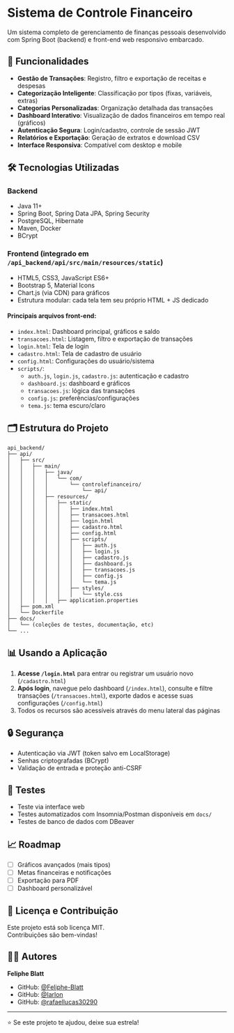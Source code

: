 # Sistema de Controle Financeiro

Um sistema completo de gerenciamento de finanças pessoais desenvolvido com Spring Boot (backend) e front-end web responsivo embarcado.

## 🚀 Funcionalidades

- **Gestão de Transações**: Registro, filtro e exportação de receitas e despesas
- **Categorização Inteligente**: Classificação por tipos (fixas, variáveis, extras)
- **Categorias Personalizadas**: Organização detalhada das transações
- **Dashboard Interativo**: Visualização de dados financeiros em tempo real (gráficos)
- **Autenticação Segura**: Login/cadastro, controle de sessão JWT
- **Relatórios e Exportação**: Geração de extratos e download CSV
- **Interface Responsiva**: Compatível com desktop e mobile

## 🛠️ Tecnologias Utilizadas

### Backend
- Java 11+
- Spring Boot, Spring Data JPA, Spring Security
- PostgreSQL, Hibernate
- Maven, Docker
- BCrypt

### Frontend (integrado em `/api_backend/api/src/main/resources/static`)
- HTML5, CSS3, JavaScript ES6+
- Bootstrap 5, Material Icons
- Chart.js (via CDN) para gráficos
- Estrutura modular: cada tela tem seu próprio HTML + JS dedicado

#### Principais arquivos front-end:
- `index.html`: Dashboard principal, gráficos e saldo
- `transacoes.html`: Listagem, filtro e exportação de transações
- `login.html`: Tela de login
- `cadastro.html`: Tela de cadastro de usuário
- `config.html`: Configurações do usuário/sistema
- `scripts/`: 
  - `auth.js`, `login.js`, `cadastro.js`: autenticação e cadastro
  - `dashboard.js`: dashboard e gráficos
  - `transacoes.js`: lógica das transações
  - `config.js`: preferências/configurações
  - `tema.js`: tema escuro/claro

## 🗂️ Estrutura do Projeto

```
api_backend/
├── api/
│   ├── src/
│   │   ├── main/
│   │   │   ├── java/
│   │   │   │   └── com/
│   │   │   │       └── controlefinanceiro/
│   │   │   │           └── api/
│   │   │   ├── resources/
│   │   │   │   ├── static/
│   │   │   │   │   ├── index.html
│   │   │   │   │   ├── transacoes.html
│   │   │   │   │   ├── login.html
│   │   │   │   │   ├── cadastro.html
│   │   │   │   │   ├── config.html
│   │   │   │   │   ├── scripts/
│   │   │   │   │   │   ├── auth.js
│   │   │   │   │   │   ├── login.js
│   │   │   │   │   │   ├── cadastro.js
│   │   │   │   │   │   ├── dashboard.js
│   │   │   │   │   │   ├── transacoes.js
│   │   │   │   │   │   ├── config.js
│   │   │   │   │   │   └── tema.js
│   │   │   │   │   ├── styles/
│   │   │   │   │   │   └── style.css
│   │   │   │   ├── application.properties
│   ├── pom.xml
│   └── Dockerfile
├── docs/
│   └── (coleções de testes, documentação, etc)
└── ...
```

## 📊 Usando a Aplicação

1. **Acesse `/login.html`** para entrar ou registrar um usuário novo (`/cadastro.html`)
2. **Após login**, navegue pelo dashboard (`/index.html`), consulte e filtre transações (`/transacoes.html`), exporte dados e acesse suas configurações (`/config.html`)
3. Todos os recursos são acessíveis através do menu lateral das páginas

## 🔒 Segurança
- Autenticação via JWT (token salvo em LocalStorage)
- Senhas criptografadas (BCrypt)
- Validação de entrada e proteção anti-CSRF

## 🧪 Testes
- Teste via interface web
- Testes automatizados com Insomnia/Postman disponíveis em `docs/`
- Testes de banco de dados com DBeaver

## 📈 Roadmap
- [ ] Gráficos avançados (mais tipos)
- [ ] Metas financeiras e notificações
- [ ] Exportação para PDF
- [ ] Dashboard personalizável

## 📄 Licença e Contribuição

Este projeto está sob licença MIT.  
Contribuições são bem-vindas!

## 👨‍💻 Autores

**Feliphe Blatt**
- GitHub: [@Feliphe-Blatt](https://github.com/Feliphe-Blatt)
- GitHub: [@Iarlon](https://github.com/Iarlon)
- GitHub: [@rafaellucas30290](https://github.com/rafaellucas30290)

---

⭐ Se este projeto te ajudou, deixe sua estrela!
